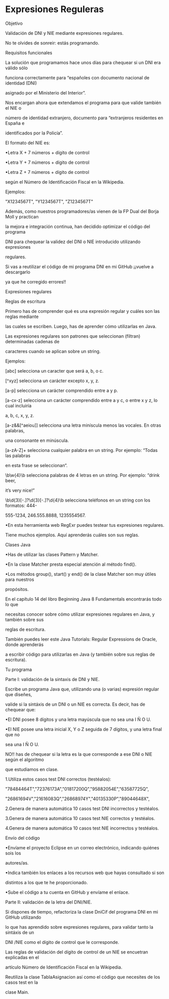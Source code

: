 # Expresiones Reguleras

Objetivo

Validación de DNI y NIE mediante expresiones regulares.

No te olvides de sonreir: estás programando.

Requisitos funcionales

La solución que programamos hace unos días para chequear si un DNI era válido sólo

funciona correctamente para “españoles con documento nacional de identidad (DNI)

asignado por el Ministerio del Interior”.

Nos encargan ahora que extendamos el programa para que valide también el NIE o

número de identidad extranjero, documento para “extranjeros residentes en España e

identificados por la Policía”.

El formato del NIE es:

•Letra X + 7 números + dígito de control

•Letra Y + 7 números + dígito de control

•Letra Z + 7 números + dígito de control

según el Número de Identificación Fiscal en la Wikipedia.

Ejemplos:

"X1234567T", "Y1234567T", "Z1234567T"

Además, como nuestros programadores/as vienen de la FP Dual del Borja Moll y practican

la mejora e integración continua, han decidido optimizar el código del programa

DNI para chequear la validez del DNI o NIE introducido utilizando expresiones

regulares.

Si vas a reutilizar el código de mi programa DNI en mi GitHub ¡¡vuelve a descargarlo

ya que he corregido errores!!

Expresiones regulares

Reglas de escritura

Primero has de comprender qué es una expresión regular y cuáles son las reglas mediante

las cuales se escriben. Luego, has de aprender cómo utilizarlas en Java.

Las expresiones regulares son patrones que seleccionan (filtran) determinadas cadenas de

caracteres cuando se aplican sobre un string.

Ejemplos:

[abc] selecciona un caracter que será a, b, o c.

[^xyz] selecciona un carácter excepto x, y, z.

[a-p] selecciona un carácter comprendido entre a y p.

[a-cx-z] selecciona un carácter comprendido entre a y c, o entre x y z, lo cual incluiría

a, b, c, x, y, z.

[a-z&&[^aeiou]] selecciona una letra miníscula menos las vocales. En otras palabras,

una consonante en minúscula.

[a-zA-Z]+ selecciona cualquier palabra en un string. Por ejemplo: “Todas las palabras

en esta frase se seleccionan“.

\b\w{4}\b selecciona palabras de 4 letras en un string. Por ejemplo: “drink beer,

it’s very nice!”

\b\d{3}[-.]?\d{3}[-.]?\d{4}\b selecciona teléfonos en un string con los formatos: 444-

555-1234, 246.555.8888, 1235554567.

•En esta herramienta web RegExr puedes testear tus expresiones regulares.

Tiene muchos ejemplos. Aquí aprenderás cuáles son sus reglas.

Clases Java

•Has de utilizar las clases Pattern y Matcher.

•En la clase Matcher presta especial atención al método find().

•Los métodos group(), start() y end() de la clase Matcher son muy útiles para nuestros

propósitos.

En el capítulo 14 del libro Beginning Java 8 Fundamentals encontrarás todo lo que

necesitas conocer sobre cómo utilizar expresiones regulares en Java, y también sobre sus

reglas de escritura.

También puedes leer este Java Tutorials: Regular Expressions de Oracle, donde aprenderás

a escribir código para utilizarlas en Java (y también sobre sus reglas de escritura).

Tu programa

Parte I: validación de la sintaxis de DNI y NIE.

Escribe un programa Java que, utilizando una (o varias) expresión regular que diseñes,

valide si la sintáxis de un DNI o un NIE es correcta. Es decir, has de chequear que:

•El DNI posee 8 dígitos y una letra mayúscula que no sea una I Ñ O U.

•El NIE posee una letra inicial X, Y o Z seguida de 7 dígitos, y una letra final que no

sea una I Ñ O U.

NO!! has de chequear si la letra es la que corresponde a ese DNI o NIE según el algoritmo

que estudiamos en clase.

1.Utiliza estos casos test DNI correctos (testéalos):

"78484464T","72376173A","01817200Q","95882054E","63587725Q",

"26861694V","21616083Q","26868974Y","40135330P","89044648X",

2.Genera de manera automática 10 casos test DNI incorrectos y testéalos.

3.Genera de manera automática 10 casos test NIE correctos y testéalos.

4.Genera de manera automática 10 casos test NIE incorrectos y testéalos.

Envío del código

•Envíame el proyecto Eclipse en un correo electrónico, indicando quiénes sois los

autores/as.

•Indica también los enlaces a los recursos web que hayas consultado si son

distintos a los que te he proporcionado.

•Sube el código a tu cuenta en GitHub y envíame el enlace.

Parte II: validación de la letra del DNI/NIE.

Si dispones de tiempo, refactoriza la clase DniCif del programa DNI en mi GitHub utilizando

lo que has aprendido sobre expresiones regulares, para validar tanto la sintáxis de un

DNI /NIE como el dígito de control que le corresponde.

Las reglas de validación del dígito de control de un NIE se encuetran explicadas en el

artículo Número de Identificación Fiscal en la Wikipedia.

Reutiliza la clase TablaAsignacion así como el código que necesites de los casos test en la

clase Main.

